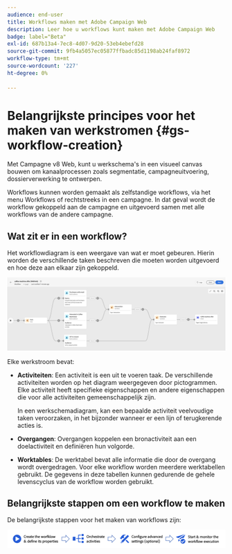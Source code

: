 ```yaml
---
audience: end-user
title: Workflows maken met Adobe Campaign Web
description: Leer hoe u workflows kunt maken met Adobe Campaign Web
badge: label="Beta"
exl-id: 687b13a4-7ec8-4d07-9d20-53eb4ebefd28
source-git-commit: 9fb4a5057ec05877ffbadc85d1198ab24faf8972
workflow-type: tm+mt
source-wordcount: '227'
ht-degree: 0%

---
```



# Belangrijkste principes voor het maken van werkstromen {#gs-workflow-creation}

Met Campagne v8 Web, kunt u werkschema&#39;s in een visueel canvas bouwen om kanaalprocessen zoals segmentatie, campagneuitvoering, dossierverwerking te ontwerpen.

Workflows kunnen worden gemaakt als zelfstandige workflows, via het menu Workflows of rechtstreeks in een campagne. In dat geval wordt de workflow gekoppeld aan de campagne en uitgevoerd samen met alle workflows van de andere campagne.

## Wat zit er in een workflow?

Het workflowdiagram is een weergave van wat er moet gebeuren. Hierin worden de verschillende taken beschreven die moeten worden uitgevoerd en hoe deze aan elkaar zijn gekoppeld.

![](assets/workflow-example.png)

Elke werkstroom bevat:

* **Activiteiten**: Een activiteit is een uit te voeren taak. De verschillende activiteiten worden op het diagram weergegeven door pictogrammen. Elke activiteit heeft specifieke eigenschappen en andere eigenschappen die voor alle activiteiten gemeenschappelijk zijn.

  In een werkschemadiagram, kan een bepaalde activiteit veelvoudige taken veroorzaken, in het bijzonder wanneer er een lijn of terugkerende acties is.

* **Overgangen**: Overgangen koppelen een bronactiviteit aan een doelactiviteit en definiëren hun volgorde.

* **Worktables**: De werktabel bevat alle informatie die door de overgang wordt overgedragen. Voor elke workflow worden meerdere werktabellen gebruikt. De gegevens in deze tabellen kunnen gedurende de gehele levenscyclus van de workflow worden gebruikt.

## Belangrijkste stappen om een workflow te maken

De belangrijkste stappen voor het maken van workflows zijn:

![](assets/workflow-creation-process.png)
